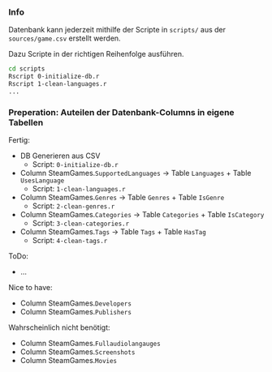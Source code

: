 ### Info

Datenbank kann jederzeit mithilfe der Scripte in `scripts/` aus der `sources/game.csv` erstellt werden.

Dazu Scripte in der richtigen Reihenfolge ausführen.
```bash
cd scripts
Rscript 0-initialize-db.r
Rscript 1-clean-languages.r
...
```

### Preperation: Auteilen der Datenbank-Columns in eigene Tabellen

Fertig:
- DB Generieren aus CSV
  - Script: `0-initialize-db.r`
- Column SteamGames.`SupportedLanguages` -> Table `Languages` +  Table `UsesLanguage`
  - Script: `1-clean-languages.r`
- Column SteamGames.`Genres` -> Table `Genres` + Table `IsGenre`
  - Script: `2-clean-genres.r`
- Column SteamGames.`Categories` -> Table `Categories` + Table `IsCategory`
  - Script: `3-clean-categories.r`
- Column SteamGames.`Tags` -> Table `Tags` + Table `HasTag`
  - Script: `4-clean-tags.r`

ToDo:
- ...

Nice to have:
- Column SteamGames.`Developers`
- Column SteamGames.`Publishers`

Wahrscheinlich nicht benötigt:
- Column SteamGames.`Fullaudiolangauges`
- Column SteamGames.`Screenshots`
- Column SteamGames.`Movies`
